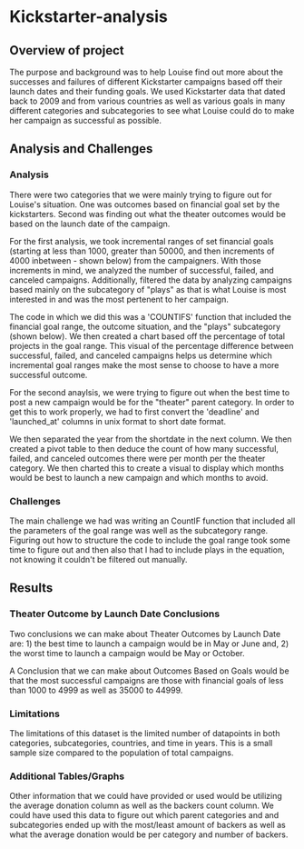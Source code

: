 # Kickstarter-analysis

## Overview of project

  The purpose and background was to help Louise find out more about the successes and failures of different Kickstarter campaigns based off their launch dates and their funding goals. We used Kickstarter data that dated back to 2009 and from various countries as well as various goals in many different categories and subcategories to see what Louise could do to make her campaign as successful as possible. 
  
## Analysis and Challenges

### Analysis
  
  There were two categories that we were mainly trying to figure out for Louise's situation. One was outcomes based on financial goal set by the kickstarters. Second was finding out what the theater outcomes would be based on the launch date of the campaign.
    
  For the first analysis, we took incremental ranges of set financial goals (starting at less than 1000, greater than 50000, and then increments of 4000 inbetween - shown below) from the campaigners. With those increments in mind, we analyzed the number of successful, failed, and canceled campaigns. Additionally, filtered the data by analyzing campaigns based mainly on the subcategory of "plays" as that is what Louise is most interested in and was the most pertenent to her campaign.
  
  
    
  The code in which we did this was a 'COUNTIFS' function that included the financial goal range, the outcome situation, and the "plays" subcategory (shown below). We then created a chart based off the percentage of total projects in the goal range. This visual of the percentage difference between successful, failed, and canceled campaigns helps us determine which incremental goal ranges make the most sense to choose to have a more successful outcome. 
  
  
    
  For the second anaylsis, we were trying to figure out when the best time to post a new campaign would be for the "theater" parent category. In order to get this to work properly, we had to first convert the 'deadline' and 'launched_at' columns in unix format to short date format.
  
  
  
  We then separated the year from the shortdate in the next column. We then created a pivot table to then deduce the count of how many successful, failed, and canceled outcomes there were per month per the theater category. We then charted this to create a visual to display which months would be best to launch a new campaign and which months to avoid.
  
  
    
### Challenges
  
  The main challenge we had was writing an CountIF function that included all the parameters of the goal range was well as the subcategory range. Figuring out how to structure the code to include the goal range took some time to figure out and then also that I had to include plays in the equation, not knowing it couldn't be filtered out manually.
    
## Results

### Theater Outcome by Launch Date Conclusions
  
  Two conclusions we can make about Theater Outcomes by Launch Date are: 1) the best time to launch a campaign would be in May or June and, 2) the worst time to launch a campaign would be May or October.
    
    
  A Conclusion that we can make about Outcomes Based on Goals would be that the most successful campaigns are those with financial goals of less than 1000 to 4999 as well as 35000 to 44999.
    
### Limitations
  
  The limitations of this dataset is the limited number of datapoints in both categories, subcategories, countries, and time in years. This is a small sample size compared to the population of total campaigns.
    
### Additional Tables/Graphs
  
  Other information that we could have provided or used would be utilizing the average donation column as well as the backers count column. We could have used this data to figure out which parent categories and and subcategories ended up with the most/least amount of backers as well as what the average donation would be per category and number of backers.

